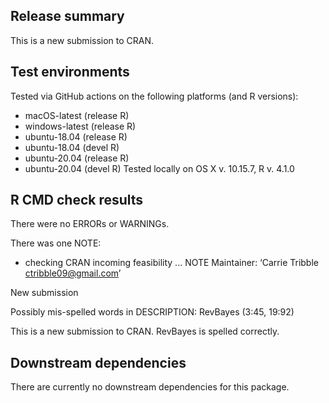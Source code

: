 ## Release summary
This is a new submission to CRAN.

## Test environments
Tested via GitHub actions on the following platforms (and R versions):
* macOS-latest (release R)
* windows-latest (release R)
* ubuntu-18.04 (release R)
* ubuntu-18.04 (devel R)
* ubuntu-20.04 (release R)
* ubuntu-20.04 (devel R)
Tested locally on OS X v. 10.15.7, R v. 4.1.0

## R CMD check results 
There were no ERRORs or WARNINGs. 

There was one NOTE:
* checking CRAN incoming feasibility ... NOTE
Maintainer: ‘Carrie Tribble <ctribble09@gmail.com>’

New submission

Possibly mis-spelled words in DESCRIPTION:
  RevBayes (3:45, 19:92)
  
  This is a new submission to CRAN. RevBayes is spelled correctly. 

## Downstream dependencies
There are currently no downstream dependencies for this package. 
